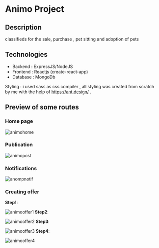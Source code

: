 # Animo Project
## Description 
classifieds for the sale, purchase , pet sitting  and adoption of pets

## Technologies 
- Backend : ExpressJS/NodeJS
- Frontend : Reactjs (create-react-app)
- Database : MongoDb

Styling : i used sass as css compiler , all styling was created from scratch by me with the help of https://ant.design/ .

## Preview of some routes


### Home page

![animohome](https://user-images.githubusercontent.com/30931813/121071324-b429f500-c7c7-11eb-82d3-71294308fa1f.png)
### Publication 
![animopost](https://user-images.githubusercontent.com/30931813/121071341-b7bd7c00-c7c7-11eb-931b-e34ca7c1db85.png)
### Notifications
![anompnotif](https://user-images.githubusercontent.com/30931813/121071338-b724e580-c7c7-11eb-910a-2af261b3457f.png)
### Creating offer 
**Step1**:

![animooffer1](https://user-images.githubusercontent.com/30931813/121071336-b724e580-c7c7-11eb-9549-0baee4ee01a6.png)
**Step2**:

![animooffer2](https://user-images.githubusercontent.com/30931813/121071332-b68c4f00-c7c7-11eb-97b7-26270239756e.png)
**Step3**:

![animooffer3](https://user-images.githubusercontent.com/30931813/121071330-b5f3b880-c7c7-11eb-8f00-a4f5ed02c65b.png)
**Step4**:

![animooffer4](https://user-images.githubusercontent.com/30931813/121071327-b55b2200-c7c7-11eb-8fd7-9a89fbf2e81a.png)



